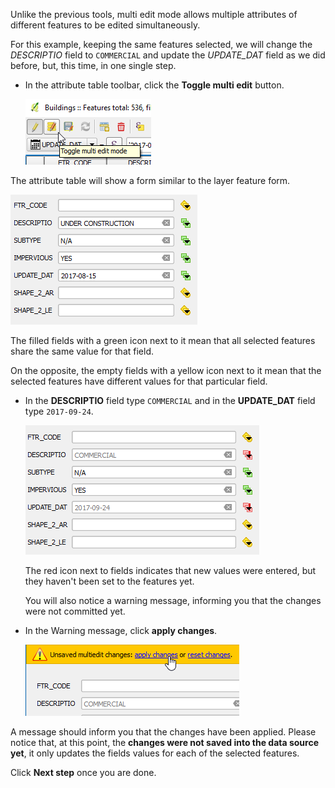 Unlike the previous tools, multi edit mode allows multiple attributes
of different features to be edited simultaneously.

For this example, keeping the same features selected, we will change the
*DESCRIPTIO* field to `COMMERCIAL` and update the *UPDATE_DAT* field as
we did before, but, this time, in one single step.

- In the attribute table toolbar, click the **Toggle multi edit** button.

    ![toggle_multi_edit](toggle_multi_edit.png)

The attribute table will show a form similar to the layer feature form.

![multi_edit_mode](multi_edit_mode.png)

The filled fields with a green icon next to it mean that all
selected features share the same value for that field.

On the opposite, the empty fields with a yellow icon next to it mean
that the selected features have different values for that particular
field.

- In the **DESCRIPTIO** field type `COMMERCIAL` and in the **UPDATE_DAT**
  field type `2017-09-24`.

    ![edited_multiple_fields](edited_multiple_fields.png)

    The red icon next to fields indicates that new values were entered,
    but they haven't been set to the features yet.

    You will also notice a warning message, informing you that the changes
    were not committed yet.

- In the Warning message, click **apply changes**.

    ![apply_multi_edit_changes](apply_multi_edit_changes.png)

A message should inform you that the changes have been applied. Please
notice that, at this point, the **changes were not saved into the data
source yet**, it only updates the fields values for each of the selected
features.

Click **Next step** once you are done.